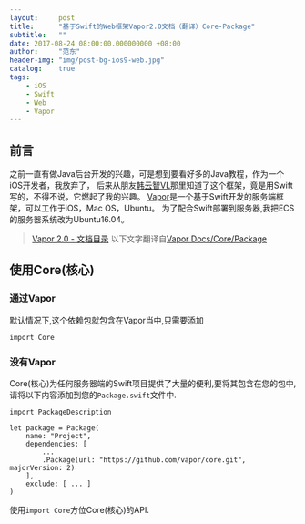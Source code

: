 ```yaml
---
layout:     post
title:      "基于Swift的Web框架Vapor2.0文档（翻译）Core-Package"
subtitle:   ""
date: 2017-08-24 08:00:00.000000000 +08:00
author:     "范东"
header-img: "img/post-bg-ios9-web.jpg"
catalog:    true
tags:
    - iOS
    - Swift
    - Web
    - Vapor
---
```

## 前言
之前一直有做Java后台开发的兴趣，可是想到要看好多的Java教程，作为一个iOS开发者，我放弃了，
后来从朋友[韩云智VL](http://www.jianshu.com/u/92f7630a351b)那里知道了这个框架，竟是用Swift写的，不得不说，它燃起了我的兴趣。
[Vapor](http://vapor.codes)是一个基于Swift开发的服务端框架，可以工作于iOS，Mac OS，Ubuntu。
为了配合Swift部署到服务器,我把ECS的服务器系统改为Ubuntu16.04。
> [Vapor 2.0 - 文档目录](http://blog.fandong.me/2017/08/01/iOS-SwiftVaporWeb/)
> 以下文字翻译自[Vapor Docs/Core/Package](https://docs.vapor.codes/2.0/core/package//)

## 使用Core(核心)
### 通过Vapor
默认情况下,这个依赖包就包含在Vapor当中,只需要添加

```
import Core
```
### 没有Vapor
Core(核心)为任何服务器端的Swift项目提供了大量的便利,要将其包含在您的包中,请将以下内容添加到您的`Package.swift`文件中.

```
import PackageDescription

let package = Package(
    name: "Project",
    dependencies: [
        ...
        .Package(url: "https://github.com/vapor/core.git", majorVersion: 2)
    ],
    exclude: [ ... ]
)
```
使用`import Core`方位Core(核心)的API.